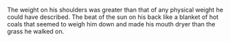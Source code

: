 The weight on his shoulders was greater than that of any physical weight he could have described. The beat of the sun on his back like a blanket of hot coals that seemed to weigh him down and made his mouth dryer than the grass he walked on. 